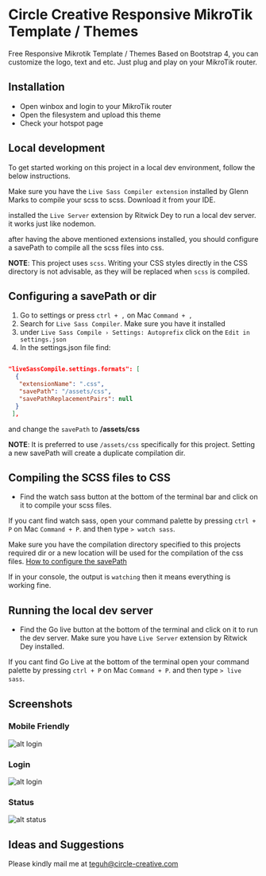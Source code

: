 # Circle Creative Responsive MikroTik Template / Themes

Free Responsive Mikrotik Template / Themes Based on Bootstrap 4, you can customize the logo, text and etc.
Just plug and play on your MikroTik router.

## Installation

- Open winbox and login to your MikroTik router
- Open the filesystem and upload this theme
- Check your hotspot page

## Local development

To get started working on this project in a local dev environment, follow the below instructions.

Make sure you have the `Live Sass Compiler extension` installed by Glenn Marks to compile your scss to scss. Download it from your IDE.

installed the `Live Server` extension by Ritwick Dey to run a local dev server. it works just like nodemon.

after having the above mentioned extensions installed, you should configure a savePath to compile all the scss files into css.

**NOTE**: This project uses `scss`. Writing your CSS styles directly in the CSS directory is not advisable, as they will be replaced when `scss` is compiled.

## Configuring a savePath or dir

1. Go to settings or press `ctrl + ,` on Mac `Command + ,`
2. Search for `Live Sass Compiler`. Make sure you have it installed
3. under `Live Sass Compile › Settings: Autoprefix` click on the `Edit in settings.json`
4. In the settings.json file find:

```json

"liveSassCompile.settings.formats": [
  {
   "extensionName": ".css",
   "savePath": "/assets/css",
   "savePathReplacementPairs": null
  }
 ],

```

and change the `savePath` to **/assets/css**

**NOTE**: It is preferred to use `/assets/css` specifically for this project. Setting a new savePath will create a duplicate compilation dir.

## Compiling the SCSS files to CSS

- Find the watch sass button at the bottom of the terminal bar and click on it to compile your scss files.

If you cant find watch sass, open your command palette by pressing `ctrl + P` on Mac `Command + P`. and then type `> watch sass`.

Make sure you have the compilation directory specified to this projects required dir or a new location will be used for the compilation of the css files. [How to configure the savePath](#configuring-a-savepath-or-dir)

If in your console, the output is `watching` then it means everything is working fine.

## Running the local dev server

- Find the Go live button at the bottom of the terminal and click on it to run the dev server. Make sure you have `Live Server` extension by Ritwick Dey installed.

If you cant find Go Live at the bottom of the terminal open your command palette by pressing `ctrl + P` on Mac `Command + P`. and then type `> live sass`.

## Screenshots

### Mobile Friendly

![alt login](https://github.com/teguhrianto/responsive-mikrotik-template-bootstrap4/raw/master/screenshot/circlecreative-mikrotik-template.png)

### Login

![alt login](https://github.com/teguhrianto/responsive-mikrotik-template-bootstrap4/raw/master/screenshot/desktop.png)

### Status

![alt status](https://github.com/teguhrianto/responsive-mikrotik-template-bootstrap4/raw/master/screenshot/status.png)

## Ideas and Suggestions

Please kindly mail me at [teguh@circle-creative.com](mailto:teguh@circle-creative.com])
